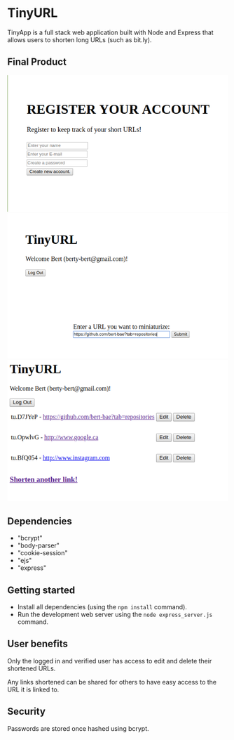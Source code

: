 # TinyURL

TinyApp is a full stack web application built with Node and Express that allows users to shorten long URLs (such as bit.ly).

## Final Product

![Register Page](https://github.com/bert-bae/tiny_url_app/blob/master/screenshots/register.jpg)
![Example of shortening URL](https://github.com/bert-bae/tiny_url_app/blob/master/screenshots/example.jpg)
![Main user page](https://github.com/bert-bae/tiny_url_app/blob/master/screenshots/mainpage.jpg)

## Dependencies

  - "bcrypt"
  - "body-parser"
  - "cookie-session"
  - "ejs"
  - "express"

## Getting started

- Install all dependencies (using the `npm install` command).
- Run the development web server using the `node express_server.js` command.

## User benefits

Only the logged in and verified user has access to edit and delete their shortened URLs.

Any links shortened can be shared for others to have easy access to the URL it is linked to.

## Security

Passwords are stored once hashed using bcrypt.